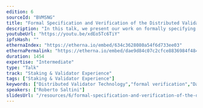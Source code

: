 ```yaml
---
edition: 6
sourceId: "BVMSNG"
title: "Formal Specification and Verification of the Distributed Validator Technology protocol"
description: "In this talk, we present our work on formally specifying and verifying the Distributed Validator Technology (DVT) protocol, using the verification-ready programming language Dafny, to ensure that the DVT protocol behaves as expected. You will learn how to read the formal specification, how to use it to write your own implementation of the protocol, what properties we have formally proven to be guaranteed by the protocol and what the future directions of the DVT protocol and our work are."
youtubeUrl: "https://youtu.be/xdEo5Tc6TiY"
ipfsHash: ""
ethernaIndex: "https://etherna.io/embed/634c3628080a54f6d733ee03"
ethernaPermalink: "https://etherna.io/embed/dae9d84c07c2cfce8836984f484d73468df0ebcd361b9d60ef251530697c8f8f"
duration: 1454
expertise: "Intermediate"
type: "Talk"
track: "Staking & Validator Experience"
tags: ["Staking & Validator Experience"]
keywords: ["Distributed Validator Technology","formal verification","Dafny"]
speakers: ["Roberto Saltini"]
slidesUrl: "/resources/6/formal-specification-and-verification-of-the-distributed-validator-technology-protocol.pdf"
---
```

